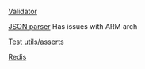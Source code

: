 [Validator](https://pkg.go.dev/github.com/go-playground/validator/v10)

[JSON parser](https://github.com/bytedance/sonic)
Has issues with ARM arch

[Test utils/asserts](https://pkg.go.dev/github.com/stretchr/testify@v1.8.2)

[Redis](https://github.com/redis/go-redis)
